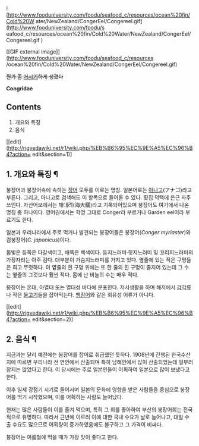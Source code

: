 ![http://www.fooduniversity.com/foodu/seafood_c/resources/ocean%20fin/Cold%20W
ater/NewZealand/CongerEel/Congereel.gif](http://www.fooduniversity.com/foodu/s
eafood_c/resources/ocean%20fin/Cold%20Water/NewZealand/CongerEel/Congereel.gif
)

[[GIF external image]](http://www.fooduniversity.com/foodu/seafood_c/resources
/ocean%20fin/Cold%20Water/NewZealand/CongerEel/Congereel.gif)

<del>뭔가 좀 [거시기](%EC%9D%8C%EA%B2%BD.md)하게 생겼다</del>

**Congridae**

## Contents

    

1. 개요와 특징 
2. 음식 

[[edit](http://rigvedawiki.net/r1/wiki.php/%EB%B6%95%EC%9E%A5%EC%96%B4?action=
edit&section=1)]

## 1. 개요와 특징 ¶

붕장어과 붕장어속에 속하는 [장어](%EC%9E%A5%EC%96%B4.md) 모두를 이르는 명칭. 일본어로는
[아나고](%EC%95%84%EB%82%98%EA%B3%A0.md)(アナゴ)라고 부른다. 그리고, 아나고로 검색해도 이 항목으로 들어올
수 있다. 횟집 덕택에 은근 자주 쓰인다. 자산어보에서는 해대려(海大鱺)라고 기록되어있으며 붕장어도 여기에서 나온 명칭 중 하나이다.
영어권에서는 학명 그대로 Conger라 부르거나 Garden eel이라 부르기도 한다.

  

일본과 우리나라에서 주로 먹거나 발견되는 붕장어들은 붕장어(_Conger myriaster_)와 검붕장어(_C. japonicus_)이다.

  

몸빛은 등쪽은 다갈색이고, 배쪽은 백색이다. 등지느러미·뒷지느러미 및 꼬리지느러미의 가장자리는 아주 검다. 대부분이 가슴지느러미를 가지고
있다. 옆줄에 있는 작은 구멍들은 희고 뚜렷하다. 이 옆줄의 흰 구멍 위에는 또 한 줄의 흰 구멍이 줄지어 있는데 그 수는 옆줄의 그것보다
훨씬 적다. 몸에 난 비늘의 수는 매우 적다.

  

붕장어는 온대, 아열대 또는 열대성 바다에 분포한다. 저서생활을 하며 해저에서
[갑각류](%EA%B0%91%EA%B0%81%EB%A5%98.md)나 작은
[물고기](%EB%AC%BC%EA%B3%A0%EA%B8%B0.md)들을 잡아먹는다.
[뱀장어](%EB%B1%80%EC%9E%A5%EC%96%B4.md)와 같은 회유성 어류가 아니다.

  

[[edit](http://rigvedawiki.net/r1/wiki.php/%EB%B6%95%EC%9E%A5%EC%96%B4?action=
edit&section=2)]

## 2. 음식 ¶

지금과는 달리 예전에는 붕장어를 잡어로 취급했던 듯하다. 1908년에 간행된 한국수산지에 따르면 우리나라 전 연안에서 산출되며 특히
남해안에서 많이 산출되었는데 일부러 잡지는 않았다고 한다. 이 당시에는 주로 일본인들이 어획하여 일본으로 많이 보냈다고 한다.

  

이후 일제 강점기 시기로 들어서며 일본의 문화에 영향을 받은 사람들을 중심으로 붕장어를 먹기 시작했으며, 이를 어획하는 사람도 늘어났다.

  

현재는 많은 사람들이 이를 즐겨 먹으며, 특히 그 회를 좋아하여 부산의 붕장어회는 전국적으로 유명하다. 따라서 근년에 이르러 이에 대한 국내
수요가 날로 늘어나고, 대일 수출 수요도 많으므로 어획량이 증가하였음에도 불구하고 그 가격이 비싸다.

  

붕장어는 여름철에 먹을 때가 가장 맛이 좋다고 한다.

